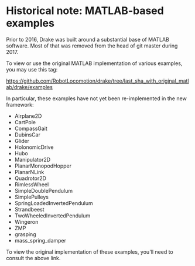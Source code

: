 
Historical note: MATLAB-based examples
======================================

Prior to 2016, Drake was built around a substantial base of MATLAB software.
Most of that was removed from the head of git master during 2017.

To view or use the original MATLAB implementation of various examples, you may
use this tag:

https://github.com/RobotLocomotion/drake/tree/last_sha_with_original_matlab/drake/examples

In particular, these examples have not yet been re-implemented in the new
framework:

 - Airplane2D
 - CartPole
 - CompassGait
 - DubinsCar
 - Glider
 - HolonomicDrive
 - Hubo
 - Manipulator2D
 - PlanarMonopodHopper
 - PlanarNLink
 - Quadrotor2D
 - RimlessWheel
 - SimpleDoublePendulum
 - SimplePulleys
 - SpringLoadedInvertedPendulum
 - Strandbeest
 - TwoWheeledInvertedPendulum
 - Wingeron
 - ZMP
 - grasping
 - mass_spring_damper

To view the original implementation of these examples, you'll need to consult
the above link.

